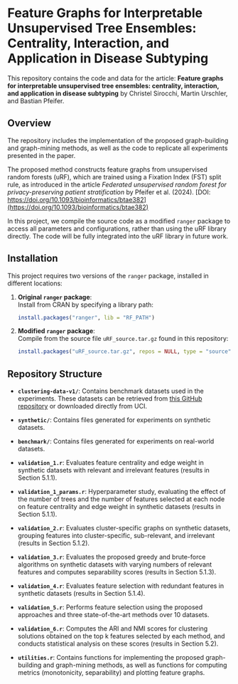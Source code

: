# Feature Graphs for Interpretable Unsupervised Tree Ensembles: Centrality, Interaction, and Application in Disease Subtyping

This repository contains the code and data for the article: **Feature graphs for interpretable unsupervised tree ensembles: centrality, interaction, and application in disease subtyping** by Christel Sirocchi, Martin Urschler, and Bastian Pfeifer.

## Overview

The repository includes the implementation of the proposed graph-building and graph-mining methods, as well as the code to replicate all experiments presented in the paper.

The proposed method constructs feature graphs from unsupervised random forests (uRF), which are trained using a Fixation Index (FST) split rule, as introduced in the article *Federated unsupervised random forest for privacy-preserving patient stratification* by Pfeifer et al. (2024). [DOI: https://doi.org/10.1093/bioinformatics/btae382](https://doi.org/10.1093/bioinformatics/btae382)

In this project, we compile the source code as a modified `ranger` package to access all parameters and configurations, rather than using the uRF library directly. The code will be fully integrated into the uRF library in future work.

## Installation

This project requires two versions of the `ranger` package, installed in different locations:

1. **Original `ranger` package**:  
   Install from CRAN by specifying a library path:  
   ```r
   install.packages("ranger", lib = "RF_PATH")
2. **Modified `ranger` package**:  
   Compile from the source file `uRF_source.tar.gz` found in this repository:  
   ```r
   install.packages("uRF_source.tar.gz", repos = NULL, type = "source", lib = "uRF_PATH")

## Repository Structure

- **`clustering-data-v1/`**: Contains benchmark datasets used in the experiments. These datasets can be retrieved from [this GitHub repository](https://github.com/gagolews/clustering-data-v1) or downloaded directly from UCI.

- **`synthetic/`**: Contains files generated for experiments on synthetic datasets.

- **`benchmark/`**: Contains files generated for experiments on real-world datasets.

- **`validation_1.r`**: Evaluates feature centrality and edge weight in synthetic datasets with relevant and irrelevant features (results in Section 5.1.1).

- **`validation_1_params.r`**: Hyperparameter study, evaluating the effect of the number of trees and the number of features selected at each node on feature centrality and edge weight in synthetic datasets (results in Section 5.1.1).

- **`validation_2.r`**: Evaluates cluster-specific graphs on synthetic datasets, grouping features into cluster-specific, sub-relevant, and irrelevant (results in Section 5.1.2).

- **`validation_3.r`**: Evaluates the proposed greedy and brute-force algorithms on synthetic datasets with varying numbers of relevant features and computes separability scores (results in Section 5.1.3).

- **`validation_4.r`**: Evaluates feature selection with redundant features in synthetic datasets (results in Section 5.1.4).

- **`validation_5.r`**: Performs feature selection using the proposed approaches and three state-of-the-art methods over 10 datasets.

- **`validation_6.r`**: Computes the ARI and NMI scores for clustering solutions obtained on the top k features selected by each method, and conducts statistical analysis on these scores (results in Section 5.2).

- **`utilities.r`**: Contains functions for implementing the proposed graph-building and graph-mining methods, as well as functions for computing metrics (monotonicity, separability) and plotting feature graphs.
   
